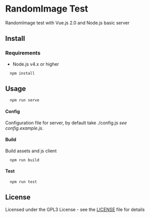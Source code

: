 RandomImage Test
===============

RandomImage test with Vue.js 2.0 and Node.js basic server

Install
----------

### Requirements ###
- Node.js v4.x or higher

```shell
  npm install
```

Usage
-------

```shell
  npm run serve
```

#### Config ####
Configuration file for server, by default take ./config.js
*see config.example.js*.

#### Build ####

Build assets and js client
```shell
  npm run build
```

#### Test ####

```shell
  npm run test
```

License
-------

Licensed under the GPL3 License - see the [LICENSE](LICENSE) file for details
